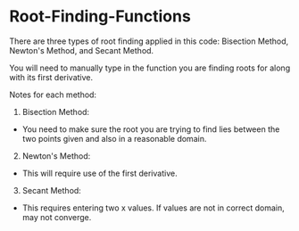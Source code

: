 # Root-Finding-Functions

There are three types of root finding applied in this code: Bisection Method, Newton's Method, and Secant Method. 

You will need to manually type in the function you are finding roots for along with its first derivative.

Notes for each method:
1. Bisection Method:
* You need to make sure the root you are trying to find lies between the two points given and also in a reasonable domain.
2. Newton's Method: 
* This will require use of the first derivative.
3. Secant Method:
* This requires entering two x values. If values are not in correct domain, may not converge.
